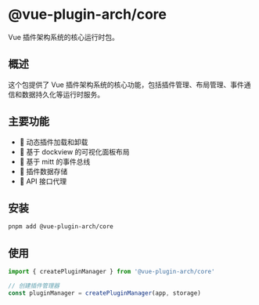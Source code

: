# @vue-plugin-arch/core

Vue 插件架构系统的核心运行时包。

## 概述

这个包提供了 Vue 插件架构系统的核心功能，包括插件管理、布局管理、事件通信和数据持久化等运行时服务。

## 主要功能

- 🔌 动态插件加载和卸载
- 📐 基于 dockview 的可视化面板布局
- 🔄 基于 mitt 的事件总线
- 💾 插件数据存储
- 🔗 API 接口代理

## 安装

```bash
pnpm add @vue-plugin-arch/core
```

## 使用

```typescript
import { createPluginManager } from '@vue-plugin-arch/core'

// 创建插件管理器
const pluginManager = createPluginManager(app, storage)
```
